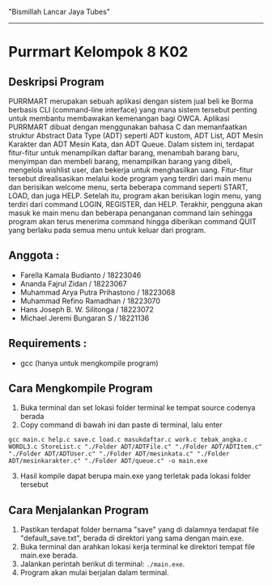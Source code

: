 "Bismillah Lancar Jaya Tubes"

---

# Purrmart Kelompok 8 K02

## Deskripsi Program

PURRMART merupakan sebuah aplikasi dengan sistem jual beli ke Borma berbasis CLI (command-line interface) yang mana sistem tersebut penting untuk membantu membawakan kemenangan bagi OWCA. Aplikasi PURRMART dibuat dengan menggunakan bahasa C dan memanfaatkan struktur Abstract Data Type (ADT) seperti ADT kustom, ADT List, ADT Mesin Karakter dan ADT Mesin Kata, dan ADT Queue.
Dalam sistem ini, terdapat fitur-fitur untuk menampilkan daftar barang, menambah barang baru, menyimpan dan membeli barang, menampilkan barang yang dibeli, mengelola wishlist user, dan bekerja untuk menghasilkan uang. Fitur-fitur tersebut direalisasikan melalui kode program yang terdiri dari main menu dan berisikan welcome menu, serta beberapa command seperti START, LOAD, dan juga HELP. Setelah itu, program akan berisikan login menu, yang terdiri dari command LOGIN, REGISTER, dan HELP. Terakhir, pengguna akan masuk ke main menu dan beberapa penanganan command lain sehingga program akan terus menerima command hingga diberikan command QUIT yang berlaku pada semua menu untuk keluar dari program.


## Anggota :
- Farella Kamala Budianto / 18223046
- Ananda Fajrul Zidan / 18223067
- Muhammad Arya Putra Prihastono / 18223068
- Muhammad Refino Ramadhan / 18223070
- Hans Joseph B. W. Silitonga / 18223072
- Michael Jeremi Bungaran S / 18221136

## Requirements :
- gcc (hanya untuk mengkompile program)

## Cara Mengkompile Program
1. Buka terminal dan set lokasi folder terminal ke tempat source codenya berada
2. Copy command di bawah ini dan paste di terminal, lalu enter
```
gcc main.c help.c save.c load.c masukdaftar.c work.c tebak_angka.c WORDL3.c StoreList.c "./Folder ADT/ADTFile.c" "./Folder ADT/ADTItem.c" "./Folder ADT/ADTUser.c" "./Folder ADT/mesinkata.c" "./Folder ADT/mesinkarakter.c" "./Folder ADT/queue.c" -o main.exe
```
3. Hasil kompile dapat berupa main.exe yang terletak pada lokasi folder tersebut

## Cara Menjalankan Program
1. Pastikan terdapat folder bernama "save" yang di dalamnya terdapat file "default_save.txt", berada di direktori yang sama dengan main.exe.
2. Buka terminal dan arahkan lokasi kerja terminal ke direktori tempat file main.exe berada.
3. Jalankan perintah berikut di terminal:
`./main.exe`.
4. Program akan mulai berjalan dalam terminal.


